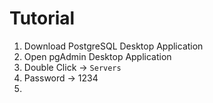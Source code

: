 # Tutorial

1. Download PostgreSQL Desktop Application
2. Open pgAdmin Desktop Application
3. Double Click -> `Servers`
4. Password -> 1234
5. 